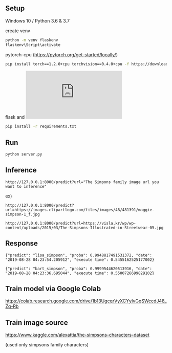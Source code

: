 ## Setup

Windows 10 / Python 3.6 & 3.7

create venv
```sh
python -m venv flaskenv
flaskenv\Script\activate
```
pytorch-cpu (https://pytorch.org/get-started/locally/)
```sh
pip install torch==1.2.0+cpu torchvision==0.4.0+cpu -f https://download.pytorch.org/whl/torch_stable.html
```
flask and ![fastai](https://docs.fast.ai/install.html)
```sh
pip install -r requirements.txt
```

## Run

```sh
python server.py
```
## Inference

```
http://127.0.0.1:8000/predict?url="The Simpons family image url you want to inference"
```

ex)

```
http://127.0.0.1:8000/predict?url=https://images.clipartlogo.com/files/images/48/481391/maggie-simpson-1_f.jpg
```
```
http://127.0.0.1:8000/predict?url=https://visla.kr/wp/wp-content/uploads/2015/03/The-Simpsons-Illustrated-in-Streetwear-05.jpg
```
## Response
```
{"predict": "lisa_simpson", "proba": 0.9948817491531372, "date": "2019-08-28 04:23:54.205912", "execute time": 0.5455162525177002}
```
```
{"predict": "bart_simpson", "proba": 0.9999544620513916, "date": "2019-08-28 04:23:36.695044", "execute time": 0.5500726699829102}
```


## Train model via Google Colab

https://colab.research.google.com/drive/1b13UgcqrVyXCYyIvGqSWccdJ48_Zq-Rb


## Train image source 

https://www.kaggle.com/alexattia/the-simpsons-characters-dataset

(used only simpsons family characters)
